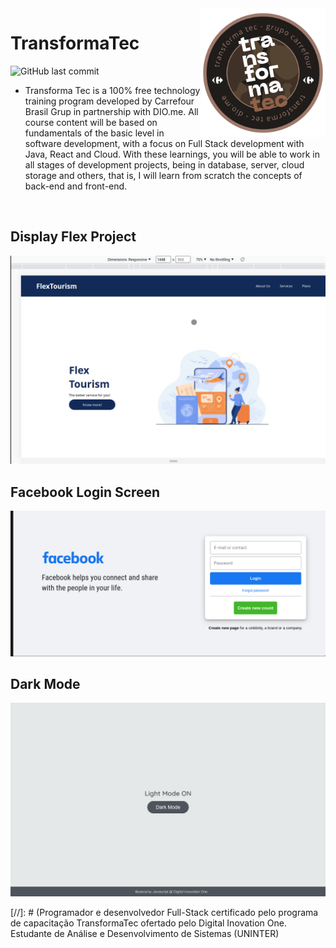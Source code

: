 <img src="logo-transforma-tec.jpg" width=200px align="right"/>

# TransformaTec

![GitHub last commit](https://img.shields.io/github/last-commit/AltherLago/Bootcamp-Transforma-Tec)

- Transforma Tec is a 100% free technology training program developed by Carrefour Brasil Grup in partnership with DIO.me. All course content will be based on fundamentals of the basic level in software development, with a focus on Full Stack development with Java, React and Cloud. With these learnings, you will be able to work in all stages of development projects, being in database, server, cloud storage and others, that is, I will learn from scratch the concepts of back-end and front-end.
<br>

## Display Flex Project

<img title="Display Flex Project" alt="Display Flex Project" src="Project%20challenges/project-flexbox/images/display-flex-project.gif">

## Facebook Login Screen

<img title="Facebook Login Screen" alt="Facebook Login Screen" src="/html-css/class27/img/Peek 2022-05-15 02-01.gif">

## Dark Mode

<img title="Dark Mode" alt="Dark Mode" src="/js/introduction/DOM/dark-mode.gif">

[//]: # (Programador e desenvolvedor Full-Stack certificado pelo programa de capacitação TransformaTec ofertado pelo Digital Inovation One. Estudante de Análise e Desenvolvimento de Sistemas (UNINTER)
